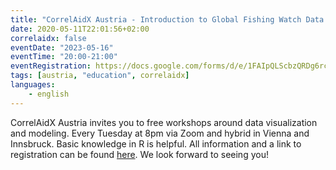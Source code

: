 ```yaml
---
title: "CorrelAidX Austria - Introduction to Global Fishing Watch Data & R Package"
date: 2020-05-11T22:01:56+02:00
correlaidx: false
eventDate: "2023-05-16"
eventTime: "20:00-21:00"
eventRegistration: https://docs.google.com/forms/d/e/1FAIpQLScbzQRDg6rcq1OApHKGODTYJdrj-oO5GtOcF4bVWsI8_-hu4w/viewform
tags: [austria, "education", correlaidx]
languages: 
    - english
---
```


CorrelAidX Austria invites you to free workshops around data visualization and modeling. Every Tuesday at 8pm via Zoom and hybrid in Vienna and Innsbruck. Basic knowledge in R is helpful. All information and a link to registration can be found [here](https://github.com/CorrelAid/austriaWorkshops). We look forward to seeing you!
